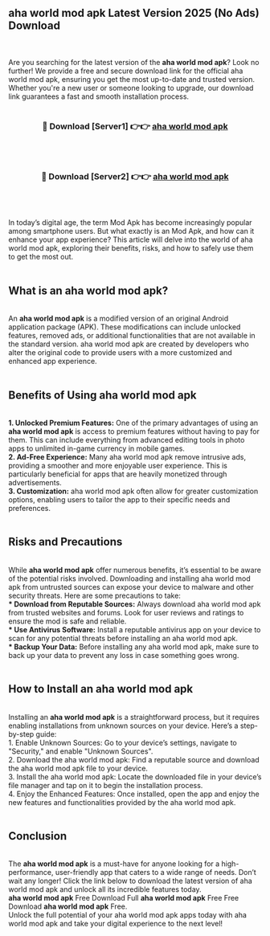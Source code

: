 ## aha world mod apk Latest Version 2025 (No Ads) Download
<br><br>
Are you searching for the latest version of the <strong>aha world mod apk</strong>? Look no further! We provide a free and secure download link for the official aha world mod apk, ensuring you get the most up-to-date and trusted version. Whether you're a new user or someone looking to upgrade, our download link guarantees a fast and smooth installation process.
<br>
<br>
<div align="center">
<h3>🔴 Download [Server1] 👉👉 <a href="https://modyolo.store/aha_world_mod_apk">aha world mod apk</a></h3><br>
<br>
<h3>🔴 Download [Server2] 👉👉 <a href="https://modyolo.store/aha_world_mod_apk">aha world mod apk</a></h3><br>
</div>
<br>
<br>
In today’s digital age, the term Mod Apk has become increasingly popular among smartphone users. But what exactly is an Mod Apk, and how can it enhance your app experience? This article will delve into the world of aha world mod apk, exploring their benefits, risks, and how to safely use them to get the most out.
<br>
<br>
<h2>What is an aha world mod apk?</h2>
<br>
An <strong>aha world mod apk</strong> is a modified version of an original Android application package (APK). These modifications can include unlocked features, removed ads, or additional functionalities that are not available in the standard version. aha world mod apk are created by developers who alter the original code to provide users with a more customized and enhanced app experience.
<br>
<br>
<h2>Benefits of Using aha world mod apk</h2>
<br>
<strong> 1. Unlocked Premium Features:</strong> One of the primary advantages of using an <strong>aha world mod apk</strong> is access to premium features without having to pay for them. This can include everything from advanced editing tools in photo apps to unlimited in-game currency in mobile games.
<br>
<strong> 2. Ad-Free Experience:</strong> Many aha world mod apk remove intrusive ads, providing a smoother and more enjoyable user experience. This is particularly beneficial for apps that are heavily monetized through advertisements.
<br>
<strong> 3. Customization:</strong> aha world mod apk often allow for greater customization options, enabling users to tailor the app to their specific needs and preferences.
<br>
<br>
<h2>Risks and Precautions</h2>
<br>
While <strong>aha world mod apk</strong> offer numerous benefits, it’s essential to be aware of the potential risks involved. Downloading and installing aha world mod apk from untrusted sources can expose your device to malware and other security threats. Here are some precautions to take:
<br>
<strong> * Download from Reputable Sources:</strong> Always download aha world mod apk from trusted websites and forums. Look for user reviews and ratings to ensure the mod is safe and reliable.
<br>
<strong> * Use Antivirus Software:</strong> Install a reputable antivirus app on your device to scan for any potential threats before installing an aha world mod apk.
<br>
<strong> * Backup Your Data:</strong> Before installing any aha world mod apk, make sure to back up your data to prevent any loss in case something goes wrong.
<br>
<br>
<h2>How to Install an aha world mod apk</h2>
<br>
Installing an <strong>aha world mod apk</strong> is a straightforward process, but it requires enabling installations from unknown sources on your device. Here’s a step-by-step guide:
<br>
 1. Enable Unknown Sources: Go to your device’s settings, navigate to "Security," and enable "Unknown Sources".
<br>
 2. Download the aha world mod apk: Find a reputable source and download the aha world mod apk file to your device.
<br>
 3. Install the aha world mod apk: Locate the downloaded file in your device’s file manager and tap on it to begin the installation process.
<br>
 4. Enjoy the Enhanced Features: Once installed, open the app and enjoy the new features and functionalities provided by the aha world mod apk.
<br>
<br>
<h2><strong>Conclusion</strong></h2>
<br>
The <strong>aha world mod apk</strong> is a must-have for anyone looking for a high-performance, user-friendly app that caters to a wide range of needs. Don’t wait any longer! Click the link below to download the latest version of aha world mod apk and unlock all its incredible features today.
<br>
<strong>aha world mod apk</strong> Free Download Full <strong>aha world mod apk</strong> Free Free Download <strong>aha world mod apk</strong> Free.
<br>
Unlock the full potential of your aha world mod apk apps today with aha world mod apk and take your digital experience to the next level!

